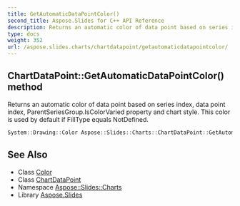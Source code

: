 ```yaml
---
title: GetAutomaticDataPointColor()
second_title: Aspose.Slides for C++ API Reference
description: Returns an automatic color of data point based on series index, data point index, ParentSeriesGroup.IsColorVaried property and chart style. This color is used by default if FillType equals NotDefined.
type: docs
weight: 352
url: /aspose.slides.charts/chartdatapoint/getautomaticdatapointcolor/
---
```

## ChartDataPoint::GetAutomaticDataPointColor() method


Returns an automatic color of data point based on series index, data point index, ParentSeriesGroup.IsColorVaried property and chart style. This color is used by default if FillType equals NotDefined.

```cpp
System::Drawing::Color Aspose::Slides::Charts::ChartDataPoint::GetAutomaticDataPointColor() override
```

## See Also

* Class [Color](../../../system.drawing/color/)
* Class [ChartDataPoint](../)
* Namespace [Aspose::Slides::Charts](../../)
* Library [Aspose.Slides](../../../)